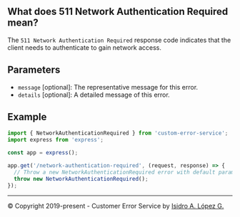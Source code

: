 ## What does 511 Network Authentication Required mean?

The `511 Network Authentication Required` response code indicates that the client needs to authenticate to gain network access.

## Parameters

- `message` [optional]: The representative message for this error.
- `details` [optional]: A detailed message of this error.

## Example

```javascript
import { NetworkAuthenticationRequired } from 'custom-error-service';
import express from 'express';

const app = express();

app.get('/network-authentication-required', (request, response) => {
  // Throw a new NetworkAuthenticationRequired error with default parameters
  throw new NetworkAuthenticationRequired();
});
```

---

&copy; Copyright 2019-present - Customer Error Service by [Isidro A. López G.](https://ialopezg.com/)

